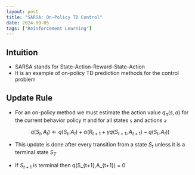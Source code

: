 ```yaml
---
layout: post
title: "SARSA: On-Policy TD Control"
date: 2024-09-05
tags: ["Reinforcement Learning"]
---
```


## Intuition

- SARSA stands for State-Action-Reward-State-Action
- It is an example of on-policy TD prediction methods for the control problem

## Update Rule

- For an on-policy method we must estimate the action value $q_{\pi}(s, a)$ for the current behavior policy $\pi$ and for all states `s` and actions `a`

$$ {q}(S_t,A_t) \leftarrow {q}(S_t,A_t) + \alpha \left (R_{t+1} + \gamma q(S_{t+1},A_{t+1}) - {q}(S_t,A_t) \right ) $$

- This update is done after every transition from a state $S_t$ unless it is a terminal state $S_T$

- If $S_{t+1}$ is terminal then q(S_{t+1},A_{t+1}) = 0

